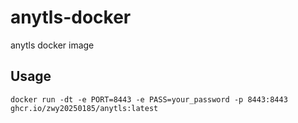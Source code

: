 # anytls-docker
anytls docker image
## Usage
`docker run -dt -e PORT=8443 -e PASS=your_password -p 8443:8443 ghcr.io/zwy20250185/anytls:latest`
